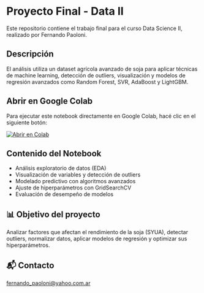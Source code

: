 # Proyecto Final - Data II  
Este repositorio contiene el trabajo final para el curso Data Science II, realizado por Fernando Paoloni.

## Descripción  
El análisis utiliza un dataset agrícola avanzado de soja para aplicar técnicas de machine learning, detección de outliers, visualización y modelos de regresión avanzados como Random Forest, SVR, AdaBoost y LightGBM.

## Abrir en Google Colab  
Para ejecutar este notebook directamente en Google Colab, hacé clic en el siguiente botón:

[![Abrir en Colab](https://colab.research.google.com/assets/colab-badge.svg)](https://colab.research.google.com/github/FERPAOLONI/DATA-II/blob/main/FinalDataII_FernandoPaoloni.ipynb)

## Contenido del Notebook  
- Análisis exploratorio de datos (EDA)  
- Visualización de variables y detección de outliers  
- Modelado predictivo con algoritmos avanzados  
- Ajuste de hiperparámetros con GridSearchCV  
- Evaluación de desempeño de modelos

## 📊 Objetivo del proyecto

Analizar factores que afectan el rendimiento de la soja (SYUA), detectar outliers, normalizar datos, aplicar modelos de regresión y optimizar sus hiperparámetros.

## 📬 Contacto

fernando_paoloni@yahoo.com.ar

